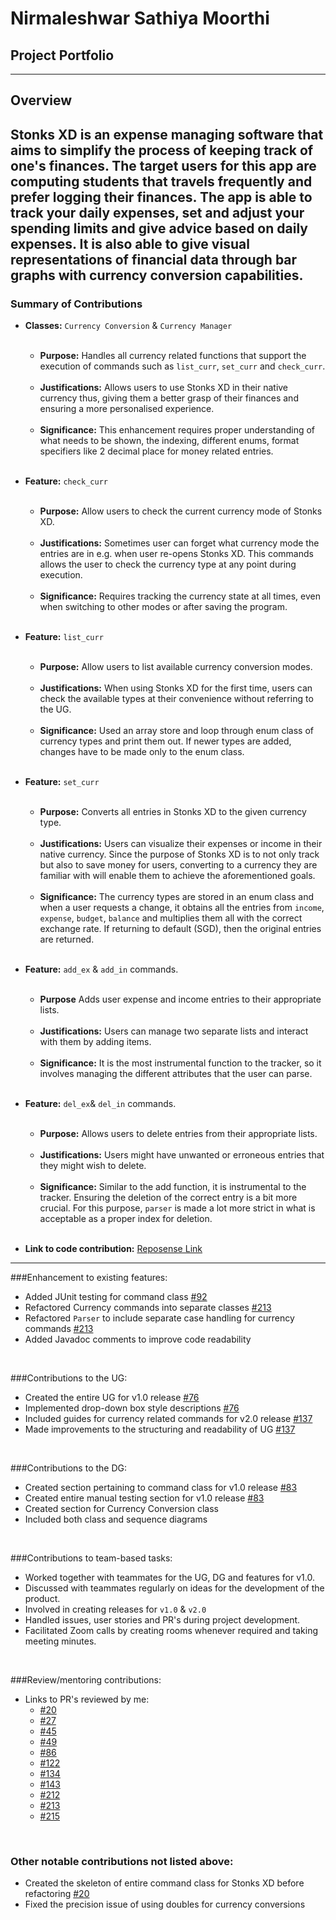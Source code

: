 # Nirmaleshwar Sathiya Moorthi
## Project Portfolio

---
## Overview
Stonks XD is an expense managing software that aims to simplify the process of keeping track of one's finances.
The target users for this app are computing students that travels frequently and prefer logging their finances.
The app is able to track your daily expenses, set and adjust your spending limits and give advice based on daily expenses.
It is also able to give visual representations of financial data through bar graphs with currency conversion capabilities.
---

### Summary of Contributions

* **Classes:** `Currency Conversion` & `Currency Manager`
<br></br>
    * **Purpose:** Handles all currency related functions that support the execution of commands such as `list_curr`, `set_curr` and `check_curr`.
<br></br>
    * **Justifications:** Allows users to use Stonks XD in their native currency thus, giving them a better grasp of their finances and ensuring a more personalised experience.
<br></br>
    * **Significance:** This enhancement requires proper understanding of what needs to be shown, the indexing, different enums, format specifiers like 2 decimal place for money related entries.

  <br>

* **Feature:** `check_curr`
<br></br>
  * **Purpose:** Allow users to check the current currency mode of Stonks XD.
<br></br>
  * **Justifications:** Sometimes user can forget what currency mode the entries are in e.g. when user re-opens Stonks XD. This commands allows the user to check the currency type at any point during execution. 
<br></br>
  * **Significance:** Requires tracking the currency state at all times, even when switching to other modes or after saving the program.

  <br>

* **Feature:** `list_curr`
<br></br>
  * **Purpose:** Allow users to list available currency conversion modes.
<br></br>
  * **Justifications:** When using Stonks XD for the first time, users can check the available types at their convenience without referring to the UG. 
<br></br>
  * **Significance:** Used an array store and loop through enum class of currency types and print them out. If newer types are added, changes have to be made only to the enum class.

  <br>

* **Feature:** `set_curr`
<br></br>
  * **Purpose:** Converts all entries in Stonks XD to the given currency type.
<br></br>
  * **Justifications:** Users can visualize their expenses or income in their native currency. Since the purpose of Stonks XD is to not only track but also to save money for users, converting to a currency they are familiar with will enable them to achieve the aforementioned goals.
<br></br>
  * **Significance:** The currency types are stored in an enum class and when a user requests a change, it obtains all the entries from `income`, `expense`, `budget`, `balance` and multiplies them all with the correct exchange rate. If returning to default (SGD), then the original entries are returned.

  <br>

* **Feature:** `add_ex` & `add_in` commands.
<br></br>
    * **Purpose** Adds user expense and income entries to their appropriate lists.
<br></br>
    * **Justifications:** Users can manage two separate lists and interact with them by adding items.
<br></br>
    * **Significance:** It is the most instrumental function to the tracker, so it involves managing the different attributes that the user can parse.

  <br>

* **Feature:** `del_ex`& `del_in` commands.
<br></br>
    * **Purpose:** Allows users to delete entries from their appropriate lists.
<br></br>
    * **Justifications:** Users might have unwanted or erroneous entries that they might wish to delete.
<br></br>
    * **Significance:** Similar to the add function, it is instrumental to the tracker. Ensuring the deletion of the correct entry is a bit more crucial. For this purpose, `parser` is made a lot more strict in what is acceptable as a proper index for deletion.

  <br>

* **Link to code contribution:** [Reposense Link](https://nus-cs2113-ay2122s1.github.io/tp-dashboard/?search=Nirmaleshwar&sort=groupTitle&sortWithin=title&timeframe=commit&mergegroup=&groupSelect=groupByRepos&breakdown=true&checkedFileTypes=docs~functional-code~test-code~other&since=2021-09-25&tabOpen=true&tabType=authorship&tabAuthor=Nirmaleshwar&tabRepo=AY2122S1-CS2113T-T12-3%2Ftp%5Bmaster%5D&authorshipIsMergeGroup=false&authorshipFileTypes=docs~functional-code~test-code&authorshipIsBinaryFileTypeChecked=false)
---
###Enhancement to existing features:

* Added JUnit testing for command class [#92](https://github.com/AY2122S1-CS2113T-T12-3/tp/pull/92)
* Refactored Currency commands into separate classes [#213](https://github.com/AY2122S1-CS2113T-T12-3/tp/pull/213)
* Refactored `Parser` to include separate case handling for currency commands [#213](https://github.com/AY2122S1-CS2113T-T12-3/tp/pull/213)
* Added Javadoc comments to improve code readability []()

<br>

###Contributions to the UG:

* Created the entire UG for v1.0 release [#76](https://github.com/AY2122S1-CS2113T-T12-3/tp/pull/76/files)
* Implemented drop-down box style descriptions [#76](https://github.com/AY2122S1-CS2113T-T12-3/tp/pull/76/files)
* Included guides for currency related commands for v2.0 release [#137](https://github.com/AY2122S1-CS2113T-T12-3/tp/pull/137/files)
* Made improvements to the structuring and readability of UG [#137](https://github.com/AY2122S1-CS2113T-T12-3/tp/pull/137/files)

<br>

###Contributions to the DG:

* Created section pertaining to command class for v1.0 release [#83](https://github.com/AY2122S1-CS2113T-T12-3/tp/pull/83)
* Created entire manual testing section for v1.0 release [#83](https://github.com/AY2122S1-CS2113T-T12-3/tp/pull/83)
* Created section for Currency Conversion class
* Included both class and sequence diagrams

<br>

###Contributions to team-based tasks:

  * Worked together with teammates for the UG, DG and features for v1.0.
  * Discussed with teammates regularly on ideas for the development of the product.
  * Involved in creating releases for `v1.0` & `v2.0`
  * Handled issues, user stories and PR's during project development.
  * Facilitated Zoom calls by creating rooms whenever required and taking meeting minutes.

<br>

###Review/mentoring contributions:

* Links to PR's reviewed by me:
  * [#20](https://github.com/AY2122S1-CS2113T-T12-3/tp/pull/20)
  * [#27](https://github.com/AY2122S1-CS2113T-T12-3/tp/pull/27)
  * [#45](https://github.com/AY2122S1-CS2113T-T12-3/tp/pull/45)
  * [#49](https://github.com/AY2122S1-CS2113T-T12-3/tp/pull/49)
  * [#86](https://github.com/AY2122S1-CS2113T-T12-3/tp/pull/86)
  * [#122](https://github.com/AY2122S1-CS2113T-T12-3/tp/pull/122)
  * [#134](https://github.com/AY2122S1-CS2113T-T12-3/tp/pull/134)
  * [#143](https://github.com/AY2122S1-CS2113T-T12-3/tp/pull/143)
  * [#212](https://github.com/AY2122S1-CS2113T-T12-3/tp/pull/212)
  * [#213](https://github.com/AY2122S1-CS2113T-T12-3/tp/pull/213)
  * [#215](https://github.com/AY2122S1-CS2113T-T12-3/tp/pull/215)

<br>

### Other notable contributions not listed above:

* Created the skeleton of entire command class for Stonks XD before refactoring [#20](https://github.com/AY2122S1-CS2113T-T12-3/tp/pull/20)
* Fixed the precision issue of using doubles for currency conversions []()

  